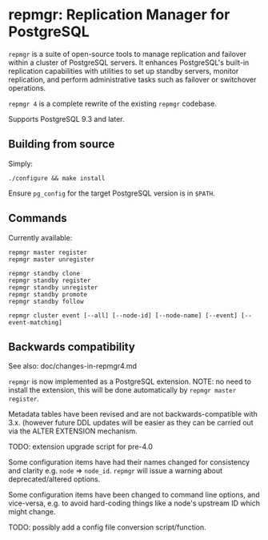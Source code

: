 repmgr: Replication Manager for PostgreSQL
==========================================

`repmgr` is a suite of open-source tools to manage replication and failover
within a cluster of PostgreSQL servers. It enhances PostgreSQL's built-in
replication capabilities with utilities to set up standby servers, monitor
replication, and perform administrative tasks such as failover or switchover
operations.

`repmgr 4` is a complete rewrite of the existing `repmgr` codebase.


Supports PostgreSQL 9.3 and later.

Building from source
--------------------

Simply:

    ./configure && make install

Ensure `pg_config` for the target PostgreSQL version is in `$PATH`.


Commands
--------

Currently available:

    repmgr master register
    repmgr master unregister

    repmgr standby clone
    repmgr standby register
    repmgr standby unregister
    repmgr standby promote
    repmgr standby follow

    repmgr cluster event [--all] [--node-id] [--node-name] [--event] [--event-matching]


Backwards compatibility
-----------------------

See also: doc/changes-in-repmgr4.md

`repmgr` is now implemented as a PostgreSQL extension. NOTE: no need to
install the extension, this will be done automatically by `repmgr master register`.

Metadata tables have been revised and are not backwards-compatible
with 3.x. (however future DDL updates will be easier as they can be
carried out via the ALTER EXTENSION mechanism.

TODO: extension upgrade script for pre-4.0

Some configuration items have had their names changed for consistency
and clarity e.g. `node` => `node_id`. `repmgr` will issue a warning
about deprecated/altered options.

Some configuration items have been changed to command line options,
and vice-versa, e.g. to avoid hard-coding things like a node's
upstream ID which might change.

TODO: possibly add a config file conversion script/function.

